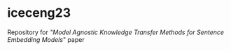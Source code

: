 # iceceng23
Repository for *"Model Agnostic Knowledge Transfer Methods for Sentence Embedding Models*" paper
